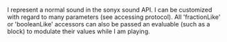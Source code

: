 I represent a normal sound in the sonyx sound API. I can be customized with regard to many parameters (see accessing protocol). All 'fractionLike' or 'booleanLike' accessors can also be passed an evaluable (such as a block) to modulate their values while I am playing.